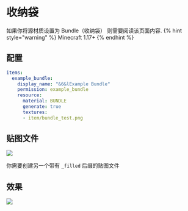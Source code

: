 # 收纳袋

如果你将源材质设置为 Bundle（收纳袋） 则需要阅读该页面内容.
{% hint style="warning" %}
Minecraft 1.17+
{% endhint %}

## 配置

```yaml
items:
  example_bundle:
    display_name: "&6&lExample Bundle"
    permission: example_bundle
    resource:
      material: BUNDLE
      generate: true
      textures:
      - item/bundle_test.png
```

## 贴图文件

![](<../../../../.gitbook/assets/image (33).png>)

你需要创建另一个带有 `_filled` 后缀的贴图文件

## 效果

![](<../../../../.gitbook/assets/image (34).png>)
